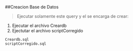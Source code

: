 ##Creacion Base de Datos  
>Ejecutar solamente este query y el se encarga de crear:
>
1.  Ejecutar el archivo Creardb
2.  Ejectutar el archivo scriptCorregido
>
~~~
Creardb.sql
scriptCorregido.sql
~~~
